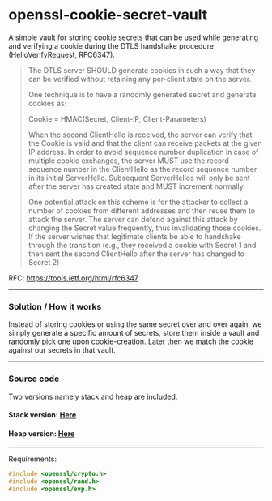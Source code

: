 # openssl-cookie-secret-vault

A simple vault for storing cookie secrets that can be used while generating and verifying a cookie during the DTLS handshake procedure (HelloVerifyRequest, RFC6347).

>The DTLS server SHOULD generate cookies in such a way that they can
>be verified without retaining any per-client state on the server.
>
>One technique is to have a randomly generated secret and generate
>cookies as:
>
>Cookie = HMAC(Secret, Client-IP, Client-Parameters)
>
>When the second ClientHello is received, the server can verify that
>the Cookie is valid and that the client can receive packets at the
>given IP address.  In order to avoid sequence number duplication in
>case of multiple cookie exchanges, the server MUST use the record
>sequence number in the ClientHello as the record sequence number in
>its initial ServerHello.  Subsequent ServerHellos will only be sent
>after the server has created state and MUST increment normally.
>
>One potential attack on this scheme is for the attacker to collect a
>number of cookies from different addresses and then reuse them to
>attack the server.  The server can defend against this attack by
>changing the Secret value frequently, thus invalidating those
>cookies.  If the server wishes that legitimate clients be able to
>handshake through the transition (e.g., they received a cookie with
>Secret 1 and then sent the second ClientHello after the server has
>changed to Secret 2)

RFC: https://tools.ietf.org/html/rfc6347

---

### Solution / How it works

Instead of storing cookies or using the same secret over and over again, we simply generate a specific amount of secrets, store them inside a vault and randomly pick one upon cookie-creation.
Later then we match the cookie against our secrets in that vault.

---

### Source code

Two versions namely stack and heap are included.

#### Stack version: [Here](../master/stack/)

#### Heap version: [Here](../master/heap/)

---

Requirements:

```c
#include <openssl/crypto.h>
#include <openssl/rand.h>
#include <openssl/evp.h>
```
